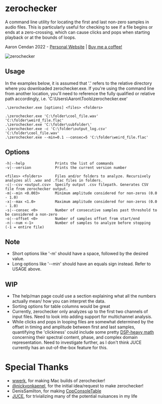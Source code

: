 # zerochecker
A command line utility for locating the first and last non-zero samples in audio files.
This is particularly useful for checking to see if a file begins or ends at a zero-crossing,
which can cause clicks and pops when starting playback or at the bounds of loops. 

Aaron Cendan 2022 - [Personal Website](https://aaroncendan.me) | [Buy me a coffee!](https://ko-fi.com/acendan_)

![zerochecker](https://user-images.githubusercontent.com/65690085/186048220-d843ab0d-1e44-40d7-bb7c-a56042da7129.png)

## Usage
In the examples below, it is assumed that '.\' refers to the relative directory where you downloaded
zerochecker.exe. If you're using the command line from another location, you'll need to reference
the fully qualified or relative path accordingly, i.e. 'C:\Users\Aaron\Tools\zerochecker.exe'

    .\zerochecker.exe [options] <files> <folders>
    
    .\zerochecker.exe 'C:\folder\cool_file.wav' 'C:\folder\weird_file.flac'
    .\zerochecker.exe 'C:\folder\subfolder\'
    .\zerochecker.exe -c 'C:\folder\output_log.csv' 'C:\folder\cool_file.wav'
    .\zerochecker.exe --min=0.1 --consec=5 'C:\folder\weird_file.flac'

## Options
    -h|--help              Prints the list of commands
    -v|--version           Prints the current version number
    
    <files> <folders>      Files and/or folders to analyze. Recursively analyzes all .wav and .flac files in folders.
    -c|--csv <output.csv>  Specify output .csv filepath. Generates CSV file from zerochecker output.
    -m|--min <0.003>       Minimum amplitude considered for non-zeros (0.0 - 1.0)
    -x|--max <1.0>         Maximum amplitude considered for non-zeros (0.0 - 1.0)
    -s|--consec <0>        Number of consecutive samples past threshold to be considered a non-zero
    -o|--offset <0>        Number of samples offset from start/end
    -n|--num <-1>          Number of samples to analyze before stopping (-1 = entire file)
    
## Note
- Short options like '-m' should have a space, followed by the desired value.
- Long options like '--min' should have an equals sign instead. Refer to USAGE above.
    
## WIP
- The help/man page could use a section explaining what all the numbers actually mean/
  how you can interpret the data.
- Sorting options for table columns would be great
- Currently, zerochecker only analyzes up to the first two channels of input files. 
  Need to look into adding support for multichannel analysis.
- While clicks and pops in looping files are somewhat determined by the offset in timing 
  and amplitude between first and last samples, quantifying the 'clickiness' could include some
  pretty [DSP-heavy math](https://ofai.at/papers/oefai-tr-2006-12.pdf) concerning their 
  spectral content, phase, and complex domain representation. Need to investigate further, as 
  I don't think JUCE currently has an out-of-the-box feature for this.
  
# Special Thanks
- [wwerk](https://github.com/wwerk), for making Mac builds of zerochecker!
- [@nickvonkaenel](https://twitter.com/nickvonkaenel), for the initial idea/request to make zerochecker!
- DenisSamilton, for making [CppConsoleTable](https://github.com/DenisSamilton/CppConsoleTable/)
- [JUCE](https://juce.com/), for trivializing many of the potential nuisances in my life
